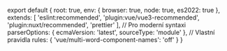 

export default {
root: true,
env: {
browser: true,
node: true,
es2022: true
},
extends: [
'eslint:recommended',
'plugin:vue/vue3-recommended',
'plugin:nuxt/recommended',
'prettier'
],
// Pro moderní syntaxi
parserOptions: {
ecmaVersion: 'latest',
sourceType: 'module'
},
// Vlastní pravidla
rules: {
'vue/multi-word-component-names': 'off'
}
}
